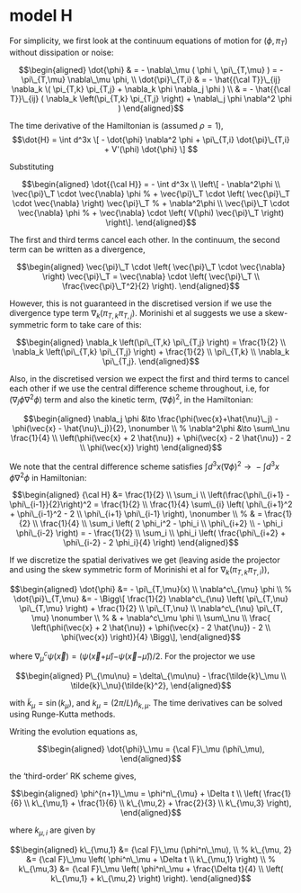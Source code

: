 # model H

For simplicity, we first look at the continuum equations of motion for $(\phi, \pi_T)$ without dissipation or noise:

$$\begin{aligned}
\dot{\phi} & = - \nabla\_\mu ( \phi \, \pi\_{T,\mu} ) = - \pi\_{T,\mu}  \nabla\_\mu \phi,  \\
\dot{\pi}\_{T,i} & = - \hat{{\cal T}}\_{ij} \nabla_k \( \pi_{T,k} \pi_{T,j} + \nabla_k \phi \nabla_j \phi ) \\ 
 & = - \hat{{\cal T}}\_{ij} ( \nabla_k \left(\pi_{T,k} \pi_{T,j} \right) + \nabla\_j \phi \nabla^2 \phi ) 
\end{aligned}$$

The time derivative of the Hamiltonian is (assumed $\rho = 1$),
$$\dot{H} = \int d^3x  \[ - \dot{\phi} \nabla^2 \phi + \pi\_{T,i} \dot{\pi}\_{T,i} + V'(\phi)  \dot{\phi} \] $$


Substituting

$$\begin{aligned}
    \dot{{\cal H}} = - \int d^3x \\ \left\[ - \nabla^2\phi \\
    \vec{\pi}\_T \cdot \vec{\nabla} \phi
    %
    + \vec{\pi}\_T \cdot \left( \vec{\pi}\_T \cdot \vec{\nabla} \right) \vec{\pi}\_T
    %
    + \nabla^2\phi \\ \vec{\pi}\_T \cdot \vec{\nabla} \phi
    %
    + \vec{\nabla} \cdot \left( V(\phi) \vec{\pi}\_T \right)  \right\]. 
\end{aligned}$$

The first and third terms cancel each other. In the continuum, the
second term can be written as a divergence,

$$\begin{aligned}
    \vec{\pi}\_T \cdot \left( \vec{\pi}\_T \cdot \vec{\nabla} \right) \vec{\pi}\_T = \vec{\nabla} \cdot \left( \vec{\pi}\_T \\ \frac{\vec{\pi}\_T^2}{2} \right).
\end{aligned}$$

However, this is not guaranteed in the discretised version if we use the
divergence type term
∇<sub>*k*</sub>(*π*<sub>*T*, *k*</sub>*π*<sub>*T*, *j*</sub>). Morinishi et al suggests we use a
skew-symmetric form to take care of this:

$$\begin{aligned}
    \nabla_k \left(\pi\_{T,k} \pi\_{T,j} \right) = \frac{1}{2} \\ \nabla_k \left(\pi\_{T,k} \pi\_{T,j} \right) + \frac{1}{2} \\ \pi\_{T,k} \\ \nabla_k \pi\_{T,j}.
\end{aligned}$$

Also, in the discretised version  we expect the first and third terms
to cancel each other if we use the central difference scheme throughout,
i.e, for (∇<sub>*j*</sub>*ϕ*∇<sup>2</sup>*ϕ*) term and also the kinetic term,
(∇*ϕ*)<sup>2</sup>, in the Hamiltonian:

$$\begin{aligned}
    \nabla_j \phi &\to \frac{\phi(\vec{x}+\hat{\nu}\_j) - \phi(\vec{x} - \hat{\nu}\_j)}{2}, \nonumber \\
    %
    \nabla^2\phi &\to \sum\_\nu \frac{1}{4} \\ \left(\phi(\vec{x} + 2 \hat{\nu}) + \phi(\vec{x} - 2 \hat{\nu}) - 2 \\ \phi(\vec{x})  \right)
\end{aligned}$$

We note that the central difference scheme satisfies
∫*d*<sup>3</sup>*x*(∇*ϕ*)<sup>2</sup> →  − ∫*d*<sup>3</sup>*x* *ϕ*∇<sup>2</sup>*ϕ*
in Hamiltonian:

$$\begin{aligned}
    {\cal H} &= \frac{1}{2} \\ \sum_i \\ \left(\frac{\phi\_{i+1} - \phi\_{i-1}}{2}\right)^2 = \frac{1}{2} \\ \frac{1}{4} \sum\_{i} \left( \phi\_{i+1}^2 + \phi\_{i-1}^2 - 2 \\ \phi\_{i+1} \phi\_{i-1} \right), \nonumber \\
    %
    & = \frac{1}{2} \\ \frac{1}{4} \\ \sum_i \left( 2 \phi_i^2 - \phi_i \\ \phi\_{i+2} \\ - \phi_i \phi\_{i-2} \right) = - \frac{1}{2} \\ \sum_i \\ \phi_i \left( \frac{\phi\_{i+2} + \phi\_{i-2} - 2 \phi_i}{4} \right)
\end{aligned}$$

If we discretize the spatial derivatives we get (leaving aside the
projector and using the skew symmetric form of Morinishi et al for
∇<sub>*k*</sub>(*π*<sub>*T*, *k*</sub>*π*<sub>*T*, *i*</sub>)),

$$\begin{aligned}
    \dot{\phi} &= - \pi\_{T,\mu}(x) \\ \nabla^c\_{\mu} \phi \\
    %
    \dot{\pi}\_{T,\mu} &= - \Bigg\[ \frac{1}{2} \nabla^c\_{\nu} \left( \pi\_{T,\nu} \pi\_{T,\mu} \right) + \frac{1}{2} \\ \pi\_{T,\nu} \\ \nabla^c\_{\nu} \pi\_{T, \mu} \nonumber \\
    %
    & + \nabla^c\_\mu \phi \\ \sum\_\nu \\ \frac{ \left(\phi(\vec{x} + 2 \hat{\nu}) + \phi(\vec{x} - 2 \hat{\nu}) - 2 \\ \phi(\vec{x})  \right)}{4}  \Bigg\],
\end{aligned}$$

where
∇<sub>*μ*</sub><sup>*c*</sup>*ψ*(*x⃗*) = (*ψ*(*x⃗*+*μ̂*)−*ψ*(*x⃗*−*μ̂*))/2.
For the projector we use

$$\begin{aligned}
    P\_{\mu\nu} = \delta\_{\mu\nu} - \frac{\tilde{k}\_\mu \\ \tilde{k}\_\nu}{\tilde{k}^2},
\end{aligned}$$

with *k̃*<sub>*μ*</sub> = sin (*k*<sub>*μ*</sub>), and
*k*<sub>*μ*</sub> = (2*π*/*L*)*n̂*<sub>*k*, *μ*</sub>. The time
derivatives  can be solved
using Runge-Kutta methods.

Writing the evolution
equations as,

$$\begin{aligned}
    \dot{\phi}\_\mu = {\cal F}\_\mu (\phi\_\mu),
\end{aligned}$$

the ‘third-order’ RK scheme gives,

$$\begin{aligned}
    \phi^{n+1}\_\mu = \phi^n\_{\mu} + \Delta t \\ \left( \frac{1}{6} \\ k\_{\mu,1} + \frac{1}{6} \\ k\_{\mu,2} + \frac{2}{3} \\ k\_{\mu,3} \right),
\end{aligned}$$

where *k*<sub>*μ*, *i*</sub> are given by

$$\begin{aligned}
    k\_{\mu,1} &= {\cal F}\_\mu (\phi^n\_\mu), \\
    %
    k\_{\mu, 2} &= {\cal F}\_\mu \left( \phi^n\_\mu + \Delta t \\ k\_{\mu,1}  \right) \\
    %
    k\_{\mu,3} &= {\cal F}\_\mu \left( \phi^n\_\mu + \frac{\Delta t}{4} \\ \left( k\_{\mu,1} + k\_{\mu,2} \right)  \right).
\end{aligned}$$
